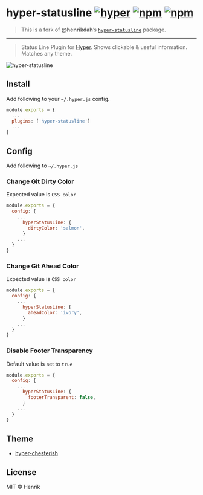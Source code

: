 # hyper-statusline [![hyper](https://img.shields.io/badge/Hyper-v1.3.3-brightgreen.svg)](https://github.com/zeit/hyper/releases/tag/1.3.3) [![npm](https://img.shields.io/npm/v/@j-f/hyper-statusline.svg?maxAge=86400?style=flat-square)](https://www.npmjs.com/package/@j-f/hyper-statusline) [![npm](https://img.shields.io/npm/dt/@j-f/hyper-statusline.svg?maxAge=86400?style=flat-square)](https://www.npmjs.com/package/@j-f/hyper-statusline)

> This is a fork of **@henrikdah**’s [`hyper-statusline`](https://github.com/henrikdahl/hyper-statusline) package.

---

> Status Line Plugin for [Hyper](https://hyper.is). Shows clickable & useful information. Matches any theme.

![hyper-statusline](https://cloud.githubusercontent.com/assets/1430576/21891665/14d29070-d8d4-11e6-9e98-b12ed28be93a.png)

## Install

Add following to your `~/.hyper.js` config.

```javascript
module.exports = {
  ...
  plugins: ['hyper-statusline']
  ...
}
```

## Config

Add following to `~/.hyper.js`

### Change Git Dirty Color

Expected value is `CSS color`

```javascript
module.exports = {
  config: {
    ...
      hyperStatusLine: {
        dirtyColor: 'salmon',
      }
    ...
  }
}
```

### Change Git Ahead Color

Expected value is `CSS color`

```javascript
module.exports = {
  config: {
    ...
      hyperStatusLine: {
        aheadColor: 'ivory',
      }
    ...
  }
}
```

### Disable Footer Transparency

Default value is set to `true`

```javascript
module.exports = {
  config: {
    ...
      hyperStatusLine: {
        footerTransparent: false,
      }
    ...
  }
}
```

## Theme

-   [hyper-chesterish](https://github.com/henrikdahl/hyper-chesterish)

## License

MIT © Henrik
